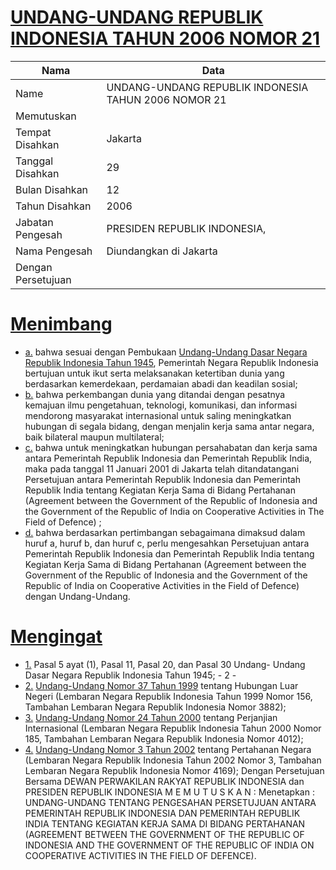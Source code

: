 # [UNDANG-UNDANG REPUBLIK INDONESIA TAHUN 2006 NOMOR 21](http://example.org/legal/document/uu/2006/21)

| Nama | Data |
| ------ | ----- |
|Name|UNDANG-UNDANG REPUBLIK INDONESIA TAHUN 2006 NOMOR 21|
|Memutuskan||
|Tempat Disahkan|Jakarta|
|Tanggal Disahkan|29|
|Bulan Disahkan|12|
|Tahun Disahkan|2006|
|Jabatan Pengesah|PRESIDEN REPUBLIK INDONESIA,|
|Nama Pengesah|Diundangkan di Jakarta|
|Dengan Persetujuan||
# [Menimbang](http://example.org/legal/document/uu/2006/21/menimbang)

* [a.](http://example.org/legal/document/uu/2006/21/menimbang/point/a) bahwa sesuai dengan Pembukaan [Undang-Undang Dasar Negara Republik Indonesia Tahun 1945](http://example.org/legal/document/uu), Pemerintah Negara Republik Indonesia bertujuan untuk ikut serta melaksanakan ketertiban dunia yang berdasarkan kemerdekaan, perdamaian abadi dan keadilan sosial;
* [b.](http://example.org/legal/document/uu/2006/21/menimbang/point/b) bahwa perkembangan dunia yang ditandai dengan pesatnya kemajuan ilmu pengetahuan, teknologi, komunikasi, dan informasi mendorong masyarakat internasional untuk saling meningkatkan hubungan di segala bidang, dengan menjalin kerja sama antar negara, baik bilateral maupun multilateral;
* [c.](http://example.org/legal/document/uu/2006/21/menimbang/point/c) bahwa untuk meningkatkan hubungan persahabatan dan kerja sama antara Pemerintah Republik Indonesia dan Pemerintah Republik India, maka pada tanggal 11 Januari 2001 di Jakarta telah ditandatangani Persetujuan antara Pemerintah Republik Indonesia dan Pemerintah Republik India tentang Kegiatan Kerja Sama di Bidang Pertahanan (Agreement between the Government of the Republic of Indonesia and the Government of the Republic of India on Cooperative Activities in The Field of Defence) ;
* [d.](http://example.org/legal/document/uu/2006/21/menimbang/point/d) bahwa berdasarkan pertimbangan sebagaimana dimaksud dalam huruf a, huruf b, dan huruf c, perlu mengesahkan Persetujuan antara Pemerintah Republik Indonesia dan Pemerintah Republik India tentang Kegiatan Kerja Sama di Bidang Pertahanan (Agreement between the Government of the Republic of Indonesia and the Government of the Republic of India on Cooperative Activities in the Field of Defence) dengan Undang-Undang.
# [Mengingat](http://example.org/legal/document/uu/2006/21/mengingat)

* [1.](http://example.org/legal/document/uu/2006/21/mengingat/point/0001) Pasal 5 ayat (1), Pasal 11, Pasal 20, dan Pasal 30 Undang- Undang Dasar Negara Republik Indonesia Tahun 1945; - 2 -
* [2.](http://example.org/legal/document/uu/2006/21/mengingat/point/0002) [Undang-Undang Nomor 37 Tahun 1999](http://example.org/legal/document/uu/1999/37) tentang Hubungan Luar Negeri (Lembaran Negara Republik Indonesia Tahun 1999 Nomor 156, Tambahan Lembaran Negara Republik Indonesia Nomor 3882);
* [3.](http://example.org/legal/document/uu/2006/21/mengingat/point/0003) [Undang-Undang Nomor 24 Tahun 2000](http://example.org/legal/document/uu/2000/24) tentang Perjanjian Internasional (Lembaran Negara Republik Indonesia Tahun 2000 Nomor 185, Tambahan Lembaran Negara Republik Indonesia Nomor 4012);
* [4.](http://example.org/legal/document/uu/2006/21/mengingat/point/0004) [Undang-Undang Nomor 3 Tahun 2002](http://example.org/legal/document/uu/2002/3) tentang Pertahanan Negara (Lembaran Negara Republik Indonesia Tahun 2002 Nomor 3, Tambahan Lembaran Negara Republik Indonesia Nomor 4169); Dengan Persetujuan Bersama DEWAN PERWAKILAN RAKYAT REPUBLIK INDONESIA dan PRESIDEN REPUBLIK INDONESIA M E M U T U S K A N : Menetapkan : UNDANG-UNDANG TENTANG PENGESAHAN PERSETUJUAN ANTARA PEMERINTAH REPUBLIK INDONESIA DAN PEMERINTAH REPUBLIK INDIA TENTANG KEGIATAN KERJA SAMA DI BIDANG PERTAHANAN (AGREEMENT BETWEEN THE GOVERNMENT OF THE REPUBLIC OF INDONESIA AND THE GOVERNMENT OF THE REPUBLIC OF INDIA ON COOPERATIVE ACTIVITIES IN THE FIELD OF DEFENCE).